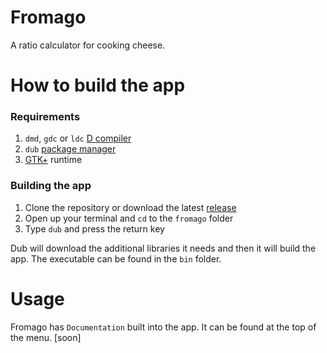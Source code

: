 # Fromago

A ratio calculator for cooking cheese.

# How to build the app
### Requirements
1. `dmd`, `gdc` or `ldc` [D compiler](https://dlang.org/download.html)
2. `dub` [package manager](https://github.com/dlang/dub/releases/tag/v1.23.0)
3. [GTK+](https://gtkd.org/download.html) runtime

### Building the app 
1. Clone the repository or download the latest [release](https://gitlab.com/kirillsaidovd/fromago/-/releases)
2. Open up your terminal and `cd` to the `fromago` folder
3. Type `dub` and press the return key

Dub will download the additional libraries it needs and then it will build the app. The executable can be found in the `bin` folder.

# Usage
Fromago has `Documentation` built into the app. It can be found at the top of the menu. [soon]


